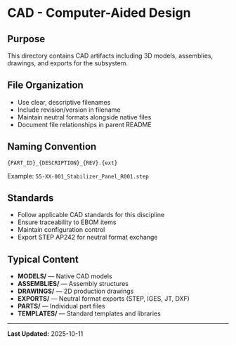 # CAD - Computer-Aided Design

## Purpose

This directory contains CAD artifacts including 3D models, assemblies, drawings, and exports for the subsystem.

## File Organization

- Use clear, descriptive filenames
- Include revision/version in filename
- Maintain neutral formats alongside native files
- Document file relationships in parent README

## Naming Convention

```
{PART_ID}_{DESCRIPTION}_{REV}.{ext}
```

Example: `55-XX-001_Stabilizer_Panel_R001.step`

## Standards

- Follow applicable CAD standards for this discipline
- Ensure traceability to EBOM items
- Maintain configuration control
- Export STEP AP242 for neutral format exchange

## Typical Content

- **MODELS/** — Native CAD models
- **ASSEMBLIES/** — Assembly structures
- **DRAWINGS/** — 2D production drawings
- **EXPORTS/** — Neutral format exports (STEP, IGES, JT, DXF)
- **PARTS/** — Individual part files
- **TEMPLATES/** — Standard templates and libraries

---

**Last Updated:** 2025-10-11

